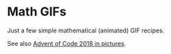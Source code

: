 # Math GIFs

Just a few simple mathematical (animated) GIF recipes.

See also [Advent of Code 2018 in pictures](https://github.com/blegloannec/CodeProblems/tree/master/AdventOfCode/18).
